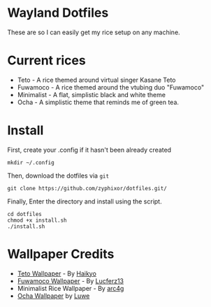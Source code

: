 # Wayland Dotfiles
These are so I can easily get my rice setup on any machine.

# Current rices
- Teto - A rice themed around virtual singer Kasane Teto
- Fuwamoco - A rice themed around the vtubing duo "Fuwamoco"
- Minimalist - A flat, simplistic black and white theme
- Ocha - A simplistic theme that reminds me of green tea.

# Install
First, create your .config if it hasn't been already created
```
mkdir ~/.config
```

Then, download the dotfiles via `git`
```
git clone https://github.com/zyphixor/dotfiles.git/
```

Finally, Enter the directory and install using the script.
```
cd dotfiles
chmod +x install.sh
./install.sh
```


# Wallpaper Credits
- [Teto Wallpaper](https://www.pixiv.net/en/artworks/76053081) - By [Haikyo](https://www.pixiv.net/en/users/5014934)
- [Fuwamoco Wallpaper](https://x.com/Lucferz13/status/1684348371711184896) - By [Lucferz13](https://x.com/Lucferz13)
- Minimalist Rice Wallpaper - By [arc4g](https://x.com/arc4g)
- [Ocha Wallpaper](https://wallhaven.cc/w/1kpqw9) by [Luwe](https://wallhaven.cc/user/luwe)
